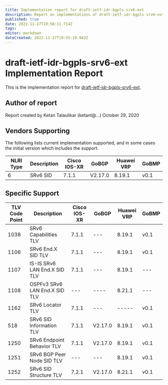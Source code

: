 ```yaml
---
title: Implementation report for draft-ietf-idr-bgpls-srv6-ext 
description: Report on implementations of draft-ietf-idr-bgpls-srv6-ext 
published: true
date: 2022-11-27T19:58:11.714Z
tags: 
editor: markdown
dateCreated: 2022-11-27T19:55:19.943Z
---
```


# draft-ietf-idr-bgpls-srv6-ext Implementation Report

This is the implementation report for [draft-ietf-idr-bgpls-srv6-ext](https://datatracker.ietf.org/doc/draft-ietf-idr-bgpls-srv6-ext/). 

## Author of report 
Report created by Ketan Talaulikar (ketant@…) October 29, 2020

## Vendors Supporting 

The following lists current implementation supported, and in some cases the initial version which includes the support.


| NLRI Type |  Description   | Cisco IOS-XR | GoBGP |	Huawei VRP | GoBMP |
|---|---|---|---|---|---|
| 6	        |SRv6 SID	|  7.1.1 | V2.17.0 | 	8.19.1 |	v0.1 |


## Specific Support 


| TLV Code Point | Description	| Cisco IOS-XR | GoBGP   | Huawei VRP |	GoBMP |
|---|---|---|---|---|---|
| 1038 | SRv6 Capabilities TLV         | 7.1.1 |  ---    |  8.19.1    | v0.1 |
| 1106 | SRv6 End.X SID TLV	           | 7.1.1 |  ---    |  8.19.1    | v0.1 |
| 1107 | IS-IS SRv6 LAN End.X SID TLV  | 7.1.1 |  ---    |  8.19.1    | ---  | 
| 1108 | OSPFv3 SRv6 LAN End.X SID TLV |  ---	 |  ----   |  8.21.1	  | ---  |
| 1162 | SRv6 Locator TLV	             | 7.1.1 |	---    |  -----     |	v0.1 |
| 518  | SRv6 SID Information TLV	     | 7.1.1 | V2.17.0 |  8.19.1    |	v0.1 |
| 1250 | SRv6 Endpoint Behavior TLV	   | 7.1.1 | V2.17.0 |  8.19.1    | v0.1 |
| 1251 | SRv6 BGP Peer Node SID TLV	   |  ---	 |  ---    | 	8.19.1	  | v0.1 |
| 1252 | SRv6 SID Structure TLV	       | 7.2.1 | V2.17.0 | 8.21.1	    | v0.1 |
